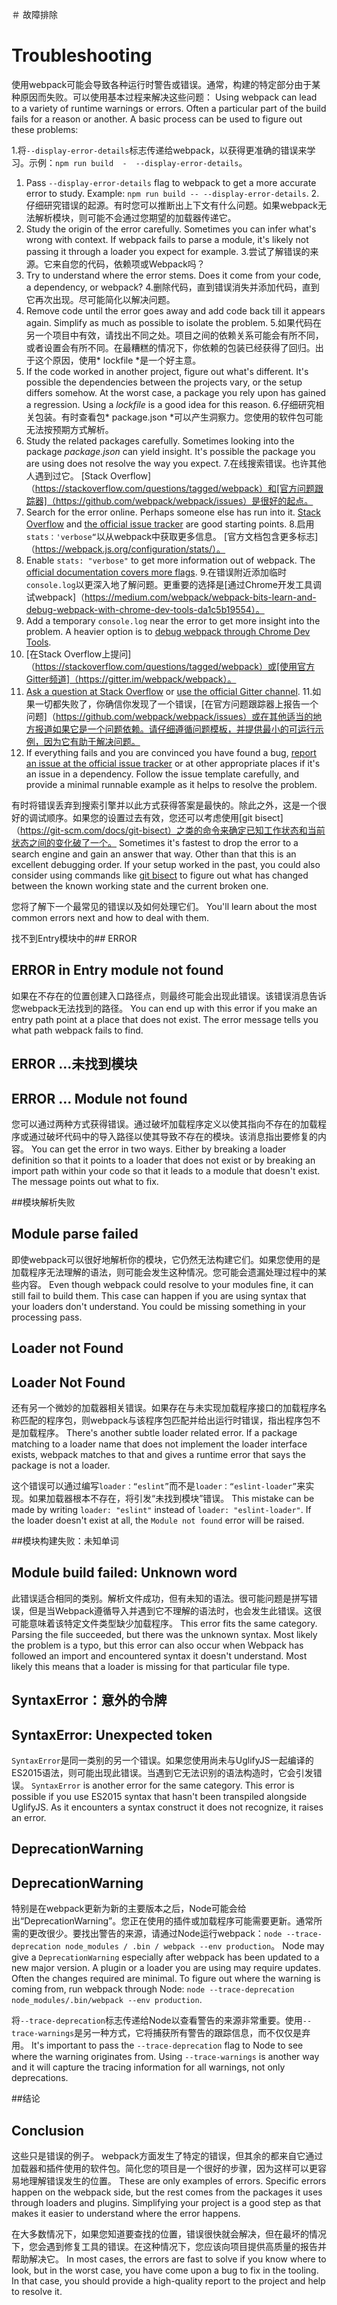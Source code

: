 ＃ 故障排除
# Troubleshooting

使用webpack可能会导致各种运行时警告或错误。通常，构建的特定部分由于某种原因而失败。可以使用基本过程来解决这些问题：
Using webpack can lead to a variety of runtime warnings or errors. Often a particular part of the build fails for a reason or another. A basic process can be used to figure out these problems:

1.将`--display-error-details`标志传递给webpack，以获得更准确的错误来学习。示例：`npm run build  -  --display-error-details`。
1. Pass `--display-error-details` flag to webpack to get a more accurate error to study. Example: `npm run build -- --display-error-details`.
2.仔细研究错误的起源。有时您可以推断出上下文有什么问题。如果webpack无法解析模块，则可能不会通过您期望的加载器传递它。
2. Study the origin of the error carefully. Sometimes you can infer what's wrong with context. If webpack fails to parse a module, it's likely not passing it through a loader you expect for example.
3.尝试了解错误的来源。它来自您的代码，依赖项或Webpack吗？
3. Try to understand where the error stems. Does it come from your code, a dependency, or webpack?
4.删除代码，直到错误消失并添加代码，直到它再次出现。尽可能简化以解决问题。
4. Remove code until the error goes away and add code back till it appears again. Simplify as much as possible to isolate the problem.
5.如果代码在另一个项目中有效，请找出不同之处。项目之间的依赖关系可能会有所不同，或者设置会有所不同。在最糟糕的情况下，你依赖的包装已经获得了回归。出于这个原因，使用* lockfile *是一个好主意。
5. If the code worked in another project, figure out what's different. It's possible the dependencies between the projects vary, or the setup differs somehow. At the worst case, a package you rely upon has gained a regression. Using a *lockfile* is a good idea for this reason.
6.仔细研究相关包装。有时查看包* package.json *可以产生洞察力。您使用的软件包可能无法按预期方式解析。
6. Study the related packages carefully. Sometimes looking into the package *package.json* can yield insight. It's possible the package you are using does not resolve the way you expect.
7.在线搜索错误。也许其他人遇到过它。 [Stack Overflow]（https://stackoverflow.com/questions/tagged/webpack）和[官方问题跟踪器]（https://github.com/webpack/webpack/issues）是很好的起点。
7. Search for the error online. Perhaps someone else has run into it. [Stack Overflow](https://stackoverflow.com/questions/tagged/webpack) and [the official issue tracker](https://github.com/webpack/webpack/issues) are good starting points.
8.启用`stats：'verbose“`以从webpack中获取更多信息。 [官方文档包含更多标志]（https://webpack.js.org/configuration/stats/）。
8. Enable `stats: "verbose"` to get more information out of webpack. The [official documentation covers more flags](https://webpack.js.org/configuration/stats/).
9.在错误附近添加临时`console.log`以更深入地了解问题。更重要的选择是[通过Chrome开发工具调试webpack]（https://medium.com/webpack/webpack-bits-learn-and-debug-webpack-with-chrome-dev-tools-da1c5b19554）。
9. Add a temporary `console.log` near the error to get more insight into the problem. A heavier option is to [debug webpack through Chrome Dev Tools](https://medium.com/webpack/webpack-bits-learn-and-debug-webpack-with-chrome-dev-tools-da1c5b19554).
10. [在Stack Overflow上提问]（https://stackoverflow.com/questions/tagged/webpack）或[使用官方Gitter频道]（https://gitter.im/webpack/webpack）。
10. [Ask a question at Stack Overflow](https://stackoverflow.com/questions/tagged/webpack) or [use the official Gitter channel](https://gitter.im/webpack/webpack).
11.如果一切都失败了，你确信你发现了一个错误，[在官方问题跟踪器上报告一个问题]（https://github.com/webpack/webpack/issues）或在其他适当的地方报道如果它是一个问题依赖。请仔细遵循问题模板，并提供最小的可运行示例，因为它有助于解决问题。
11. If everything fails and you are convinced you have found a bug, [report an issue at the official issue tracker](https://github.com/webpack/webpack/issues) or at other appropriate places if it's an issue in a dependency. Follow the issue template carefully, and provide a minimal runnable example as it helps to resolve the problem.

有时将错误丢弃到搜索引擎并以此方式获得答案是最快的。除此之外，这是一个很好的调试顺序。如果您的设置过去有效，您还可以考虑使用[git bisect]（https://git-scm.com/docs/git-bisect）之类的命令来确定已知工作状态和当前状态之间的变化破了一个。
Sometimes it's fastest to drop the error to a search engine and gain an answer that way. Other than that this is an excellent debugging order. If your setup worked in the past, you could also consider using commands like [git bisect](https://git-scm.com/docs/git-bisect) to figure out what has changed between the known working state and the current broken one.

您将了解下一个最常见的错误以及如何处理它们。
You'll learn about the most common errors next and how to deal with them.

找不到Entry模块中的## ERROR
## ERROR in Entry module not found

如果在不存在的位置创建入口路径点，则最终可能会出现此错误。该错误消息告诉您webpack无法找到的路径。
You can end up with this error if you make an entry path point at a place that does not exist. The error message tells you what path webpack fails to find.

## ERROR ...未找到模块
## ERROR ... Module not found

您可以通过两种方式获得错误。通过破坏加载程序定义以使其指向不存在的加载程序或通过破坏代码中的导入路径以使其导致不存在的模块。该消息指出要修复的内容。
You can get the error in two ways. Either by breaking a loader definition so that it points to a loader that does not exist or by breaking an import path within your code so that it leads to a module that doesn't exist. The message points out what to fix.

##模块解析失败
## Module parse failed

即使webpack可以很好地解析你的模块，它仍然无法构建它们。如果您使用的是加载程序无法理解的语法，则可能会发生这种情况。您可能会遗漏处理过程中的某些内容。
Even though webpack could resolve to your modules fine, it can still fail to build them. This case can happen if you are using syntax that your loaders don't understand. You could be missing something in your processing pass.

## Loader not Found
## Loader Not Found

还有另一个微妙的加载器相关错误。如果存在与未实现加载程序接口的加载程序名称匹配的程序包，则webpack与该程序包匹配并给出运行时错误，指出程序包不是加载程序。
There's another subtle loader related error. If a package matching to a loader name that does not implement the loader interface exists, webpack matches to that and gives a runtime error that says the package is not a loader.

这个错误可以通过编写`loader：“eslint”`而不是`loader：“eslint-loader”`来实现。如果加载器根本不存在，将引发“未找到模块”错误。
This mistake can be made by writing `loader: "eslint"` instead of `loader: "eslint-loader"`. If the loader doesn't exist at all, the `Module not found` error will be raised.

##模块构建失败：未知单词
## Module build failed: Unknown word

此错误适合相同的类别。解析文件成功，但有未知的语法。很可能问题是拼写错误，但是当Webpack遵循导入并遇到它不理解的语法时，也会发生此错误。这很可能意味着该特定文件类型缺少加载程序。
This error fits the same category. Parsing the file succeeded, but there was the unknown syntax. Most likely the problem is a typo, but this error can also occur when Webpack has followed an import and encountered syntax it doesn't understand. Most likely this means that a loader is missing for that particular file type.

## SyntaxError：意外的令牌
## SyntaxError: Unexpected token

`SyntaxError`是同一类别的另一个错误。如果您使用尚未与UglifyJS一起编译的ES2015语法，则可能出现此错误。当遇到它无法识别的语法构造时，它会引发错误。
`SyntaxError` is another error for the same category. This error is possible if you use ES2015 syntax that hasn't been transpiled alongside UglifyJS. As it encounters a syntax construct it does not recognize, it raises an error.

## DeprecationWarning
## DeprecationWarning

特别是在webpack更新为新的主要版本之后，Node可能会给出“DeprecationWarning”。您正在使用的插件或加载程序可能需要更新。通常所需的更改很少。要找出警告的来源，请通过Node运行webpack：`node --trace-deprecation node_modules / .bin / webpack --env production`。
Node may give a `DeprecationWarning` especially after webpack has been updated to a new major version. A plugin or a loader you are using may require updates. Often the changes required are minimal. To figure out where the warning is coming from, run webpack through Node: `node --trace-deprecation node_modules/.bin/webpack --env production`.

将`--trace-deprecation`标志传递给Node以查看警告的来源非常重要。使用`--trace-warnings`是另一种方式，它将捕获所有警告的跟踪信息，而不仅仅是弃用。
It's important to pass the `--trace-deprecation` flag to Node to see where the warning originates from. Using `--trace-warnings` is another way and it will capture the tracing information for all warnings, not only deprecations.

##结论
## Conclusion

这些只是错误的例子。 webpack方面发生了特定的错误，但其余的都来自它通过加载器和插件使用的软件包。简化您的项目是一个很好的步骤，因为这样可以更容易地理解错误发生的位置。
These are only examples of errors. Specific errors happen on the webpack side, but the rest comes from the packages it uses through loaders and plugins. Simplifying your project is a good step as that makes it easier to understand where the error happens.

在大多数情况下，如果您知道要查找的位置，错误很快就会解决，但在最坏的情况下，您会遇到修复工具的错误。在这种情况下，您应该向项目提供高质量的报告并帮助解决它。
In most cases, the errors are fast to solve if you know where to look, but in the worst case, you have come upon a bug to fix in the tooling. In that case, you should provide a high-quality report to the project and help to resolve it.

